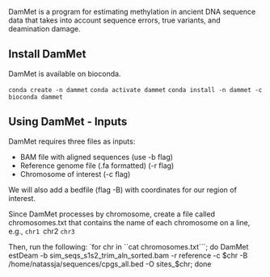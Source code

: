 DamMet is a program for estimating methylation in ancient DNA sequence data that takes into account sequence errors, true variants, and deamination damage. 
## Install DamMet
DamMet is available on bioconda. 

`conda create -n dammet`
`conda activate dammet`
`conda install -n dammet -c bioconda dammet`
## Using DamMet - Inputs
DamMet requires three files as inputs: 
- BAM file with aligned sequences (use -b flag)
- Reference genome file (.fa formatted) (-r flag)
- Chromosome of interest (-c flag)

We will also add a bedfile (flag -B) with coordinates for our region of interest. 

Since DamMet processes by chromosome, create a file called chromosomes.txt that contains the name of each chromosome on a line, e.g., 
`chr1
`chr2
`chr3`

Then, run the following: 
`for chr in ``cat chromosomes.txt```; do DamMet estDeam -b sim_seqs_s1s2_trim_aln_sorted.bam -r reference -c $chr -B /home/natassja/sequences/cpgs_all.bed -O sites_$chr; done

